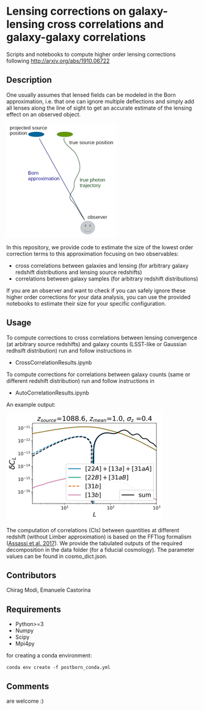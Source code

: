 # Lensing corrections on galaxy-lensing cross correlations and galaxy-galaxy correlations 

Scripts and notebooks to compute higher order lensing corrections following http://arxiv.org/abs/1910.06722

## Description
One usually assumes that lensed fields can be modeled in the Born approximation, i.e. that one can ignore multiple deflections and simply add all lenses along the line of sight to get an accurate estimate of the lensing effect on an observed object.

![postborn_plot](/plots/lensing_illu.png)


In this repository, we provide code to estimate the size of the lowest order correction terms to this approximation focusing on two observables:
- cross correlations between galaxies and lensing (for arbitrary galaxy redshift distributions and lensing source redshifts)
- correlations between galaxy samples (for arbitrary redshift distributions)

If you are an observer and want to check if you can safely ignore these higher order corrections for your data analysis, you can use the provided notebooks to estimate their size for your specific configuration.

## Usage
To compute corrections to cross correlations between lensing convergence (at arbitrary source redshifts) and galaxy counts (LSST-like or Gaussian redhsift distribution) run and follow instructions in
- CrossCorrelationResults.ipynb

To compute corrections for correlations between galaxy counts (same or different redshift distribution) run and follow instructions in
- AutoCorrelationResults.ipynb

An example output:  

![lensing_corrections](/plots/example4readme.png)

The computation of correlations (Cls) between quantities at different redshift (without Limber approximation) is based on the FFTlog formalism ([Assassi et al. 2017](https://arxiv.org/pdf/1705.05022.pdf)). We provide the tabulated outputs of the required decomposition in the data folder (for a fiducial cosmology). The parameter values can be found in cosmo_dict.json.


## Contributors
Chirag Modi, Emanuele Castorina

## Requirements
- Python>=3
- Numpy
- Scipy
- Mpi4py  

for creating a conda environment:  
```
conda env create -f postborn_conda.yml
```

## Comments
are welcome :)

